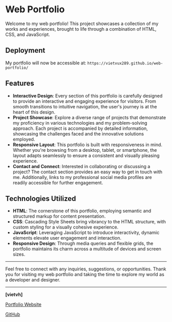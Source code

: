 # Web Portfolio

Welcome to my web portfolio! This project showcases a collection of my works and experiences, brought to life through a combination of HTML, CSS, and JavaScript.

## Deployment

My portfolio will now be accessible at: `https://vietvux289.github.io/web-portfolio/`

## Features

- **Interactive Design**: Every section of this portfolio is carefully designed to provide an interactive and engaging experience for visitors. From smooth transitions to intuitive navigation, the user's journey is at the heart of this design.
- **Project Showcase**: Explore a diverse range of projects that demonstrate my proficiency in various technologies and my problem-solving approach. Each project is accompanied by detailed information, showcasing the challenges faced and the innovative solutions employed.
- **Responsive Layout**: This portfolio is built with responsiveness in mind. Whether you're browsing from a desktop, tablet, or smartphone, the layout adapts seamlessly to ensure a consistent and visually pleasing experience.
- **Contact and Connect**: Interested in collaborating or discussing a project? The contact section provides an easy way to get in touch with me. Additionally, links to my professional social media profiles are readily accessible for further engagement.

## Technologies Utilized

- **HTML**: The cornerstone of this portfolio, employing semantic and structured markup for content presentation.
- **CSS**: Cascading Style Sheets bring vibrancy to the HTML structure, with custom styling for a visually cohesive experience.
- **JavaScript**: Leveraging JavaScript to introduce interactivity, dynamic elements elevate user engagement and interaction.
- **Responsive Design**: Through media queries and flexible grids, the portfolio maintains its charm across a multitude of devices and screen sizes.

---

Feel free to connect with any inquiries, suggestions, or opportunities. Thank you for visiting my web portfolio and taking the time to explore my world as a developer and designer.

---

**[vietvh]**

[Portfolio Website](https://vietvux289.github.io/web-portfolio/)

[GitHub](https://github.com/vietvux289)
